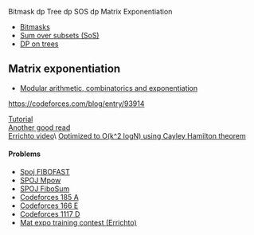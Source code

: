 Bitmask dp
Tree dp
SOS dp
Matrix Exponentiation

* [Bitmasks](https://www.hackerearth.com/practice/algorithms/dynamic-programming/bit-masking/tutorial/)
* [Sum over subsets (SoS)](https://codeforces.com/blog/entry/45223)
* [DP on trees](https://codeforces.com/blog/entry/20935)

## Matrix exponentiation
* [Modular arithmetic, combinatorics and exponentiation](https://codeforces.com/blog/entry/78873)

https://codeforces.com/blog/entry/93914

[Tutorial](http://zobayer.blogspot.com/2010/11/matrix-exponentiation.html)\
[Another good read](https://codeforces.com/blog/entry/67776)\
[Errichto video](https://www.youtube.com/watch?v=eMXNWcbw75E_)\
[Optimized to O(k^2 logN) using Cayley Hamilton theorem](https://discuss.codechef.com/t/linear-recurrence-using-cayley-hamilton-theorem/6776)

#### Problems
* [Spoj FIBOFAST](https://www.spoj.com/problems/FIBOFAST/)
* [SPOJ Mpow](https://www.spoj.com/problems/MPOW/)
* [SPOJ FiboSum](https://www.spoj.com/problems/FIBOSUM/cstart=10)
* [Codeforces 185 A](https://codeforces.com/contest/185/problem/A)
* [Codeforces 166 E](https://codeforces.com/problemset/problem/166/E)
* [Codeforces 1117 D](https://codeforces.com/problemset/problem/1117/D)
* [Mat expo training contest (Errichto)](https://codeforces.com/gym/102644)
